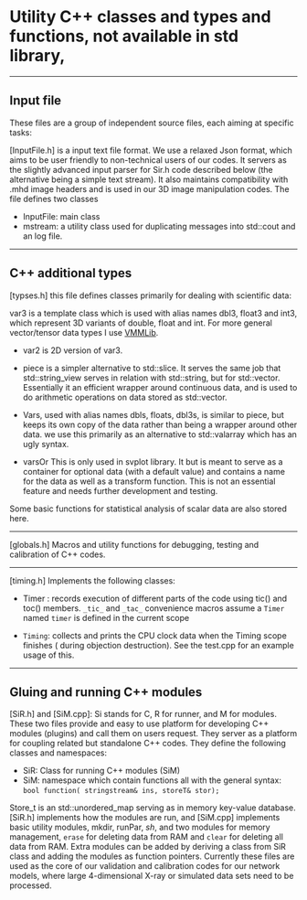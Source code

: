

# Utility C++ classes and types and functions, not available in std library,


-----------------

## Input file
These files are a group of independent source files, each aiming at specific tasks:

[InputFile.h] is a input text file format. We use a relaxed Json 
format, which aims to be user friendly to non-technical users of our 
codes.  It servers as the slightly advanced input parser for Sir.h code 
described below (the alternative being a simple text stream). It also 
maintains compatibility with .mhd image headers and is used in our 3D 
image manipulation codes.
The file defines two classes
 - InputFile: main class
 - mstream: a utility class used for duplicating messages into std::cout and an log file.

-------

## C++ additional types
[typses.h] this file defines classes primarily for dealing with scientific data:

  var3<T>  is a template class which is used with alias names dbl3, float3 and int3, which represent 3D variants of double, float and int. For more general vector/tensor data types I use  [VMMLib].
  
 -  var2<T> is 2D version of var3<T>.
 
 -  piece<T> is a simpler alternative to std::slice.  It serves the same job that std::string_view serves in relation with std::string, but for std::vector. Essentially it an efficient wrapper around continuous data, and is used to do arithmetic operations on data stored as std::vector.

 - Vars<T>, used with alias names dbls, floats, dbl3s, is similar to piece<T>, but keeps its own copy of the data rather than being a wrapper around other data.  we use this primarily as an alternative to std::valarray which has an ugly syntax.

 - varsOr<T> This is only used in svplot library. It  but is meant to serve as a container for optional data (with a default value) and contains a name for the data as well as a transform function.  This is not an essential feature and needs further development and testing.

Some basic functions for statistical analysis of scalar data are also stored here.

-------

[globals.h] Macros and utility functions for debugging, testing and 
calibration of C++ codes.

-------

[timing.h] Implements the following classes:

 - Timer : records execution of different parts of the code using tic() 
 and toc() members. `_tic_` and `_tac_` convenience macros assume a 
 `Timer` named `timer` is defined in the current scope
 
 - `Timing`: collects and prints the CPU clock data when the Timing scope 
 finishes ( during objection destruction). See the test.cpp for an 
 example usage of this.


-------

## Gluing and running C++ modules
[SiR.h] and [SiM.cpp]: Si stands for C, R for runner, and M for 
modules.  These two files provide and easy to use platform for 
developing C++ modules (plugins) and call them on users request. They 
server as a platform for coupling related but standalone C++ codes. They define the following classes and namespaces:

 - SiR: Class for running C++ modules (SiM)
 - SiM: namespace which contain functions all with the general syntax:
   `bool function( stringstream& ins, storeT& stor);`
   
Store_t is an std::unordered_map serving as in memory key-value database.
[SiR.h] implements how the modules are run, and [SiM.cpp] implements 
basic utility modules, mkdir, runPar, _sh_, and two modules for memory 
management, `erase` for deleting data from RAM and `clear` for deleting 
all data from RAM.  Extra modules can be added by deriving a class from 
SiR class and adding the modules as function pointers. Currently these 
files are used as the core of our validation and calibration codes for 
our network models, where large 4-dimensional X-ray or simulated data 
sets need to be processed.



[VMMLIB]:(https://github.com/VMML/vmmlib/)
